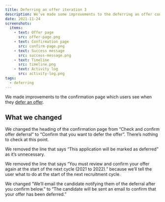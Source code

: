 ```yaml
---
title: Deferring an offer iteration 3
description: We’ve made some improvements to the deferring an offer confirmation page.
date: 2021-11-24
screenshots:
  items:
    - text: Offer page
      src: offer-page.png
    - text: Confirmation page
      src: confirm-page.png
    - text: Success message
      src: success-message.png
    - text: Timeline
      src: timeline.png
    - text: Activity log
      src: activity-log.png
tags:
  - deferring
---
```


We made improvements to the confirmation page which users see when they [defer an offer](/manage-teacher-training-applications/deferring-offers-iteration).

## What we changed

We changed the heading of the confirmation page from “Check and confirm offer deferral” to “Confirm that you want to defer the offer”. There’s nothing to check at this point.

We removed the line that says “This application will be marked as deferred” as it’s unnecessary.

We removed the line that says “You must review and confirm your offer again at the start of the next cycle (2021 to 2022).” because we’ll tell the user what to do at the start of the next recruitment cycle.

We changed “We’ll email the candidate notifying them of the deferral after you confirm below.” to “The candidate will be sent an email to confirm that your offer has been deferred.”
